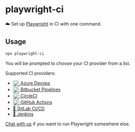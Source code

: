 # playwright-ci

☁️ Set up [Playwright](https://github.com/microsoft/playwright) in CI with one command.

## Usage

```bash
npx playwright-ci
```

You will be prompted to choose your CI provider from a list.

Supported CI providers:

- [<img align="center" height="20px" src="https://cdn.iconscout.com/icon/free/png-256/azure-190760.png" /> Azure Devops](https://azure.microsoft.com/en-us/services/devops)
- [<img align="center" height="20px" src="https://upload.wikimedia.org/wikipedia/commons/0/0e/Bitbucket-blue-logomark-only.svg" /> Bitbucket Pipelines](https://bitbucket.org/product/features/pipelines)
- [<img align="center" height="20px" src="https://cdn.iconscout.com/icon/free/png-256/circleci-283066.png" /> CircleCI](https://circleci.com/)
- [<img align="center" height="20px" src="https://camo.githubusercontent.com/7710b43d0476b6f6d4b4b2865e35c108f69991f3/68747470733a2f2f7777772e69636f6e66696e6465722e636f6d2f646174612f69636f6e732f6f637469636f6e732f313032342f6d61726b2d6769746875622d3235362e706e67" /> GitHub Actions](https://github.com/features/actions)
- [🦊 GitLab CI/CD](https://docs.gitlab.com/ee/ci)
- [🤵 Jenkins](https://jenkins.io)

[Chat with us](https://gitter.im/qawolf/community) if you want to run Playwright somewhere else.
